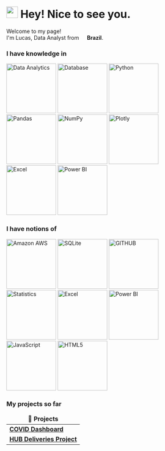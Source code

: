 <h1><img src="https://emojis.slackmojis.com/emojis/images/1531849430/4246/blob-sunglasses.gif?1531849430" width="30"/> Hey! Nice to see you.</h1>

<p>Welcome to my page! <br/> I'm Lucas, Data Analyst from <img src="https://upload.wikimedia.org/wikipedia/commons/thumb/0/05/Flag_of_Brazil.svg/1200px-Flag_of_Brazil.svg.png" width="13"/> <b>Brazil</b>.</p>

<h3>I have knowledge in</h3>
<p>
  <img alt="Data Analytics" src="https://img.shields.io/badge/Data_Analyst-blue?style=for-the-badge&logo=data_analyst&logoColor=white" width="130" />
  <img alt="Database" src="https://img.shields.io/badge/Database-4053D6?style=for-the-badge&logo=Amazon%20DynamoDB&logoColor=white" width="130" /> 
  <img alt="Python" src="https://img.shields.io/badge/Python-FFD43B?style=for-the-badge&logo=python&logoColor=blue" width="130" />
  <img alt="Pandas" src="https://img.shields.io/badge/Pandas-2C2D72?style=for-the-badge&logo=pandas&logoColor=white" width="130" />
  <img alt="NumPy" src="https://img.shields.io/badge/Numpy-777BB4?style=for-the-badge&logo=numpy&logoColor=white" width="130" />
  <img alt="Plotly" src="https://img.shields.io/badge/Plotly-239120?style=for-the-badge&logo=plotly&logoColor=white" width="130" />
  <img alt="Excel" src="https://img.shields.io/badge/Microsoft_Excel-217346?style=for-the-badge&logo=microsoft-excel&logoColor=white" width="130" />
  <img alt="Power BI" src="https://img.shields.io/badge/PowerBI-F2C811?style=for-the-badge&logo=Power%20BI&logoColor=white" width="130" />
</p>

<h3>I have notions of</h3>
<p>
  <img alt="Amazon AWS" src="https://img.shields.io/badge/Amazon%20AWS-232F3E?style=flat-square&logo=amazon-aws" width="130" />
  <img alt="SQLite" src="https://img.shields.io/badge/Sqlite-003B57?style=for-the-badge&logo=sqlite&logoColor=white" width="130" />
  <img alt="GITHUB" src="https://img.shields.io/badge/-GitHub-181717?style=flat-square&logo=github" width="130" />
  <img alt="Statistics" src="https://img.shields.io/badge/-GraphQL-E10098?style=flat-square&logo=graphql&logoColor=white" width="130" />
  <img alt="Excel" src="https://img.shields.io/badge/Microsoft_Excel-217346?style=for-the-badge&logo=microsoft-excel&logoColor=white" width="130" />
  <img alt="Power BI" src="https://img.shields.io/badge/PowerBI-F2C811?style=for-the-badge&logo=Power%20BI&logoColor=white" width="130" />
  <img alt="JavaScript" src="https://img.shields.io/badge/JavaScript-323330?style=for-the-badge&logo=javascript&logoColor=F7DF1E" width="130" />
  <img alt="HTML5" src="https://img.shields.io/badge/HTML5-E34F26?style=for-the-badge&logo=html5&logoColor=white" width="130" />
</p>

<h3>My projects so far</h3>
<table>
  <thead align="center">
    <tr border: none;>
      <td><b>🎁 Projects</b></td>
    </tr>
  </thead>
  <tbody>
    <tr>
      <td><a href="https://github.com/thmsgbrt/react-simple-pull-to-refresh"><b>COVID Dashboard</b></a></td>   
    </tr>
    <tr>
      <td><a href="https://github.com/thmsgbrt/Chrome-Extension-with-React-and-Typescript-Starter-Pack"><b>HUB Deliveries Project</b></a></td>
    </tr>
  </tbody>
</table>

